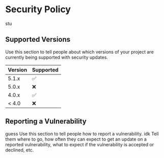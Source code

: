 # Security Policy
stu
## Supported Versions

Use this section to tell people about which versions of your project are
currently being supported with security updates.

| Version | Supported          |
| ------- | ------------------ |
| 5.1.x   | :white_check_mark: |
| 5.0.x   | :x:                |
| 4.0.x   | :white_check_mark: |
| < 4.0   | :x:                |

## Reporting a Vulnerability
guess
Use this section to tell people how to report a vulnerability.
idk
Tell them where to go, how often they can expect to get an update on a
reported vulnerability, what to expect if the vulnerability is accepted or
declined, etc.
